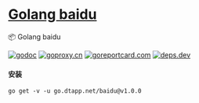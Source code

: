<h1>
<a href="https://www.dtapp.net/">Golang baidu</a>
</h1>

📦 Golang baidu

[comment]: <> (go)
[![godoc](https://pkg.go.dev/badge/go.dtapp.net/baidu?status.svg)](https://pkg.go.dev/go.dtapp.net/baidu)
[![goproxy.cn](https://goproxy.cn/stats/go.dtapp.net/baidu/badges/download-count.svg)](https://goproxy.cn/stats/go.dtapp.net/baidu)
[![goreportcard.com](https://goreportcard.com/badge/go.dtapp.net/baidu)](https://goreportcard.com/report/go.dtapp.net/baidu)
[![deps.dev](https://img.shields.io/badge/deps-go-red.svg)](https://deps.dev/go/go.dtapp.net%2Fbaidu)

#### 安装

```shell
go get -v -u go.dtapp.net/baidu@v1.0.0
```

